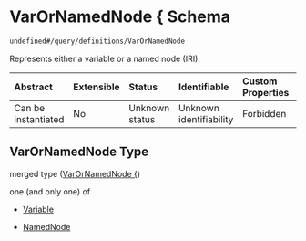 # VarOrNamedNode { Schema

```txt
undefined#/query/definitions/VarOrNamedNode
```

Represents either a variable or a named node (IRI).

| Abstract            | Extensible | Status         | Identifiable            | Custom Properties | Additional Properties | Access Restrictions | Defined In                                                                     |
| :------------------ | :--------- | :------------- | :---------------------- | :---------------- | :-------------------- | :------------------ | :----------------------------------------------------------------------------- |
| Can be instantiated | No         | Unknown status | Unknown identifiability | Forbidden         | Allowed               | none                | [okp4-cognitarium.json\*](schema/okp4-cognitarium.json "open original schema") |

## VarOrNamedNode Type

merged type ([VarOrNamedNode {](okp4-cognitarium-querymsg-definitions-varornamednode-.md))

one (and only one) of

* [Variable](okp4-cognitarium-querymsg-definitions-varornamednode--oneof-variable.md "check type definition")

* [NamedNode](okp4-cognitarium-querymsg-definitions-varornamednode--oneof-namednode.md "check type definition")
